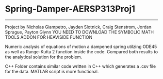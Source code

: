 # Spring-Damper-AERSP313Proj1
-----------------------------
Project by Nicholas Giampetro, Jayden Slotnick, Craig Stenstrom, Jordan Sprague, Payton Glynn
YOU NEED TO DOWNLOAD THE SYMBOLIC MATH TOOLS ADDON FOR HEAVISIDE FUNCTION

Numeric analysis of equations of motion a dampened spring utilzing ODE45 as well as Runge-Kutta 2 function inside the code. 
Compared both results to the analytical solution for the problem.

C++ Folder contains similar code written in C++ which generates a .csv file for the data. MATLAB script is more functional.
